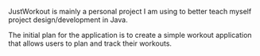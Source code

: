 JustWorkout is mainly a personal project I am using to better teach myself project design/development in Java.

The initial plan for the application is to create a simple workout application that allows users to plan and track their workouts.
